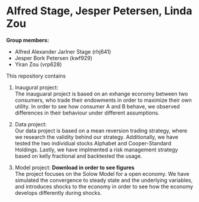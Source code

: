# Alfred Stage, Jesper Petersen, Linda Zou

**Group members:**
- Alfred Alexander Jarlner Stage (rhj641)
- Jesper Bork Petersen (kwf929)
- Yiran Zou (vrp628)

This repository contains  
1. Inaugural project: <br>
   The inauguaral project is based on an exhange economy between two consumers, who trade their endowments in order to maximize their own utility. In order to see how consumer A     and B behave, we observed differences in their behaviour under different assumptions.
   
2. Data project: <br>
   Our data project is based on a mean reversion trading strategy, where we research the validity behind our strategy. Additionally, we have tested the two individual stocks          Alphabet and Cooper-Standard Holdings. Lastly, we have implmented a risk management strategy based on kelly fractional and backtested the usage. 

3. Model project: **Download in order to see figures** <br>
   The project focuses on the Solow Model for a open economy. We have simulated the convergence to steady state and the underlying variables, and introduces shocks to the economy    in order to see how the economy develops differently during shocks.

